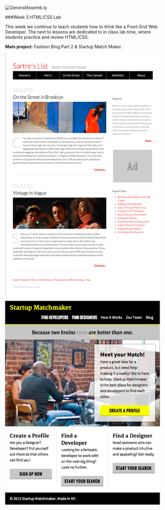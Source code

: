 ![GeneralAssemb.ly](https://github.com/generalassembly/ga-ruby-on-rails-for-devs/raw/master/images/ga.png "GeneralAssemb.ly")

###Week 3 HTML/CSS Lab

This week we continue to teach students how to think like a Front-End Web Developer. The next to lessons are dedicated to in class lab time, where students practice and review HTML/CSS. 


__Main project:__ Fashion Blog Part 2 & Startup Match Maker.

![](05_layout_lab/starter_code/fashion_blog_part2.png)


![](06_HTML_CSS_Lab/starter_code/startup_matchmaker/StartupMatchmaker.png)


